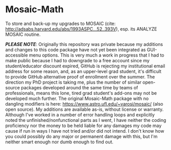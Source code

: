 # Mosaic-Math
To store and back-up my upgrades to MOSAIC (cite: http://adsabs.harvard.edu/abs/1993ASPC...52..393V), esp. its ANALYZE MOSAIC routine.

***PLEASE NOTE***: Originally this repository was private because my additions and changes to this code package have not yet been integrated as GUI-accessible menu options. This is very much a work in progress that I had to make public because I had to downgrade to a free account since my student/educator discount expired, GitHub is rejecting my institutional email address for some reason, and, as an upper-level grad student, it's difficult to provide GitHub alternative proof of enrollment over the summer. The direction my PhD project is taking me, plus the number of similar open-source packages developed around the same time by teams of professionals, means this lone, tired grad student's add-ons may not be developed much further. The original Mosaic-Math package with no dangling modifiers is here: https://www.astro.ufl.edu/~varosi/mosaic/ (also open source). My additions are available as-is, without license or warranty. Although I've worked in a number of error handling loops and explicitly noted the unfinished/nonfunctional parts as I went, I have neither the coding proficiency nor the money to be held liable for any damages my code may cause if run in ways I have not tried and/or did not intend. I don't know how you could possibly do any major or permanent damage with this, but I'm neither smart enough nor dumb enough to find out.
